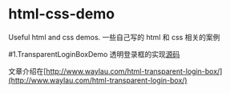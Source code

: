 html-css-demo
=============

Useful html and css demos. 一些自己写的 html 和 css 相关的案例

#1.TransparentLoginBoxDemo
透明登录框的实现[源码]()

文章介绍在[http://www.waylau.com/html-transparent-login-box/](http://www.waylau.com/html-transparent-login-box/)
